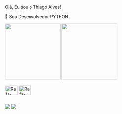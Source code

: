 Olá, Eu sou o Thiago Alves!

🌱 Sou Desenvolvedor PYTHON

<div>
  <a href="https://github.com/ThiagoCarlosAlves">
  <img height="180em" src="https://github-readme-stats.vercel.app/api?username=ThiagoCarlosAlves&show_icons=true&theme=radical&include_all_commits=true&count_private=true"/>
  <img height="180em" src="https://github-readme-stats.vercel.app/api/top-langs/?username=ThiagoCarlosAlves&layout=compact&langs_count=7&theme=radical"/>
</div>
  
  <div style="display: inline_block"><br>

  <img align="center" alt="Rafa-HTML" height="30" width="40"  src="https://cdn.jsdelivr.net/gh/devicons/devicon/icons/python/python-original-wordmark.svg" />
    <img align="center" alt="Rafa-HTML" height="30" width="40" 
     src="https://github.com/microsoft/PowerBI-Icons/blob/main/SVG/Desktop.svg" />
   
          
</div>
 
  
  ##
  
  <div>
       
  <a href="https://www.instagram.com/tcalves/" target="_blank"><img src="https://img.shields.io/badge/-Instagram-%23E4405F?style=for-the-badge&logo=instagram&logoColor=white" target="_blank"></a>
  <a href="https://www.linkedin.com/in/thiago-thiagocarlosalves-a01983101/" target="_blank"><img src="https://img.shields.io/badge/-LinkedIn-%230077B5?style=for-the-badge&logo=linkedin&logoColor=white" target="_blank"></a> 
  </div>

